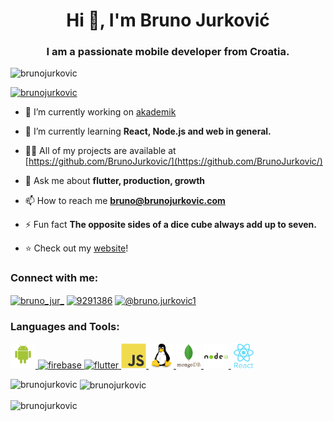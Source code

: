 <h1 align="center">Hi 👋, I'm Bruno Jurković</h1>
<h3 align="center">I am a passionate mobile developer from Croatia.</h3>

<p align="left"> <img src="https://komarev.com/ghpvc/?username=brunojurkovic&label=Profile%20views&color=0e75b6&style=flat" alt="brunojurkovic" /> </p>

<p align="left"> <a href="https://github.com/ryo-ma/github-profile-trophy"><img src="https://github-profile-trophy.vercel.app/?username=brunojurkovic" alt="brunojurkovic" /></a> </p>

- 🔭 I’m currently working on [akademik](https://github.com/BrunoJurkovic/akademik)

- 🌱 I’m currently learning **React, Node.js and web in general.**

- 👨‍💻 All of my projects are available at [https://github.com/BrunoJurkovic/](https://github.com/BrunoJurkovic/)

- 💬 Ask me about **flutter, production, growth**

- 📫 How to reach me **bruno@brunojurkovic.com**

- ⚡ Fun fact **The opposite sides of a dice cube always add up to seven.**

- ⭐️ Check out my [website](brunojurkovic.com)!


<h3 align="left">Connect with me:</h3>
<p align="left">
<a href="https://twitter.com/bruno_jur_" target="blank"><img align="center" src="https://cdn.jsdelivr.net/npm/simple-icons@3.0.1/icons/twitter.svg" alt="bruno_jur_" height="30" width="40" /></a>
<a href="https://stackoverflow.com/users/9291386" target="blank"><img align="center" src="https://cdn.jsdelivr.net/npm/simple-icons@3.0.1/icons/stackoverflow.svg" alt="9291386" height="30" width="40" /></a>
<a href="https://medium.com/@bruno.jurkovic1" target="blank"><img align="center" src="https://cdn.jsdelivr.net/npm/simple-icons@3.0.1/icons/medium.svg" alt="@bruno.jurkovic1" height="30" width="40" /></a>
</p>

<h3 align="left">Languages and Tools:</h3>
<p align="left"> <a href="https://developer.android.com" target="_blank"> <img src="https://raw.githubusercontent.com/devicons/devicon/master/icons/android/android-original-wordmark.svg" alt="android" width="40" height="40"/> </a> <a href="https://firebase.google.com/" target="_blank"> <img src="https://www.vectorlogo.zone/logos/firebase/firebase-icon.svg" alt="firebase" width="40" height="40"/> </a> <a href="https://flutter.dev" target="_blank"> <img src="https://www.vectorlogo.zone/logos/flutterio/flutterio-icon.svg" alt="flutter" width="40" height="40"/> </a> <a href="https://developer.mozilla.org/en-US/docs/Web/JavaScript" target="_blank"> <img src="https://raw.githubusercontent.com/devicons/devicon/master/icons/javascript/javascript-original.svg" alt="javascript" width="40" height="40"/> </a> <a href="https://www.linux.org/" target="_blank"> <img src="https://raw.githubusercontent.com/devicons/devicon/master/icons/linux/linux-original.svg" alt="linux" width="40" height="40"/> </a> <a href="https://www.mongodb.com/" target="_blank"> <img src="https://raw.githubusercontent.com/devicons/devicon/master/icons/mongodb/mongodb-original-wordmark.svg" alt="mongodb" width="40" height="40"/> </a> <a href="https://nodejs.org" target="_blank"> <img src="https://raw.githubusercontent.com/devicons/devicon/master/icons/nodejs/nodejs-original-wordmark.svg" alt="nodejs" width="40" height="40"/> </a> <a href="https://reactjs.org/" target="_blank"> <img src="https://raw.githubusercontent.com/devicons/devicon/master/icons/react/react-original-wordmark.svg" alt="react" width="40" height="40"/> </a> </p>

<p><img align="left" src="https://github-readme-stats.vercel.app/api/top-langs?username=brunojurkovic&show_icons=true&locale=en&layout=compact" alt="brunojurkovic" /></p>

<p>&nbsp;<img align="center" src="https://github-readme-stats.vercel.app/api?username=brunojurkovic&show_icons=true&locale=en" alt="brunojurkovic" /></p>

<p><img align="center" src="https://github-readme-streak-stats.herokuapp.com/?user=brunojurkovic&" alt="brunojurkovic" /></p>
